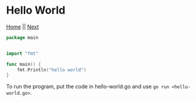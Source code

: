 # Hello World


[Home](README) || [Next](#)

```go
package main


import "fmt"

func main() {
    fmt.Println("hello world")
}
```
To run the program, put the code in hello-world.go and use `go run <hello-world.go>`.
